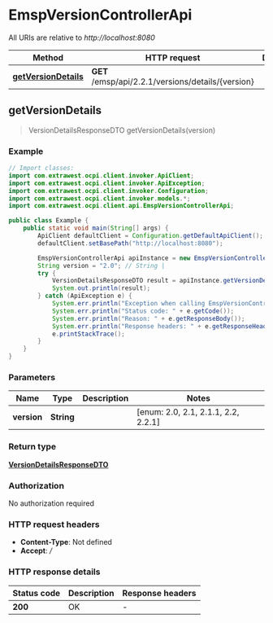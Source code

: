 # EmspVersionControllerApi

All URIs are relative to *http://localhost:8080*

| Method | HTTP request | Description |
|------------- | ------------- | -------------|
| [**getVersionDetails**](EmspVersionControllerApi.md#getVersionDetails) | **GET** /emsp/api/2.2.1/versions/details/{version} |  |



## getVersionDetails

> VersionDetailsResponseDTO getVersionDetails(version)



### Example

```java
// Import classes:
import com.extrawest.ocpi.client.invoker.ApiClient;
import com.extrawest.ocpi.client.invoker.ApiException;
import com.extrawest.ocpi.client.invoker.Configuration;
import com.extrawest.ocpi.client.invoker.models.*;
import com.extrawest.ocpi.client.api.EmspVersionControllerApi;

public class Example {
    public static void main(String[] args) {
        ApiClient defaultClient = Configuration.getDefaultApiClient();
        defaultClient.setBasePath("http://localhost:8080");

        EmspVersionControllerApi apiInstance = new EmspVersionControllerApi(defaultClient);
        String version = "2.0"; // String | 
        try {
            VersionDetailsResponseDTO result = apiInstance.getVersionDetails(version);
            System.out.println(result);
        } catch (ApiException e) {
            System.err.println("Exception when calling EmspVersionControllerApi#getVersionDetails");
            System.err.println("Status code: " + e.getCode());
            System.err.println("Reason: " + e.getResponseBody());
            System.err.println("Response headers: " + e.getResponseHeaders());
            e.printStackTrace();
        }
    }
}
```

### Parameters


| Name | Type | Description  | Notes |
|------------- | ------------- | ------------- | -------------|
| **version** | **String**|  | [enum: 2.0, 2.1, 2.1.1, 2.2, 2.2.1] |

### Return type

[**VersionDetailsResponseDTO**](VersionDetailsResponseDTO.md)

### Authorization

No authorization required

### HTTP request headers

- **Content-Type**: Not defined
- **Accept**: */*


### HTTP response details
| Status code | Description | Response headers |
|-------------|-------------|------------------|
| **200** | OK |  -  |

